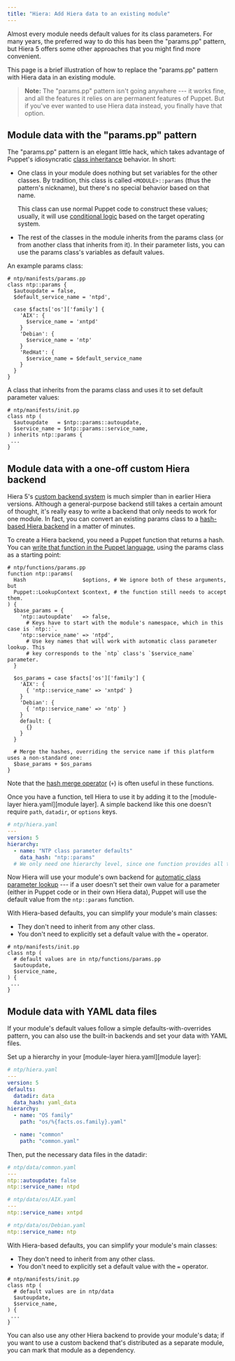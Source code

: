 ```yaml
---
title: "Hiera: Add Hiera data to an existing module"
---
```


[hash merge operator]: ./lang_expressions.html#merging
[class inheritance]: todo
[conditional logic]: todo
['family']: todo
[custom backend system]: todo
[data_hash]: todo
[functions_puppet]: todo
[automatic class parameter lookup]: todo


Almost every module needs default values for its class parameters. For many years, the preferred way to do this has been the "params.pp" pattern, but Hiera 5 offers some other approaches that you might find more convenient.

This page is a brief illustration of how to replace the "params.pp" pattern with Hiera data in an existing module.

> **Note:** The "params.pp" pattern isn't going anywhere --- it works fine, and all the features it relies on are permanent features of Puppet. But if you've ever wanted to use Hiera data instead, you finally have that option.


## Module data with the "params.pp" pattern

The "params.pp" pattern is an elegant little hack, which takes advantage of Puppet's idiosyncratic [class inheritance][] behavior. In short:

* One class in your module does nothing but set variables for the other classes. By tradition, this class is called `<MODULE>::params` (thus the pattern's nickname), but there's no special behavior based on that name.

    This class can use normal Puppet code to construct these values; usually, it will use [conditional logic][] based on the target operating system.
* The rest of the classes in the module inherits from the params class (or from another class that inherits from it). In their parameter lists, you can use the params class's variables as default values.

An example params class:

``` puppet
# ntp/manifests/params.pp
class ntp::params {
  $autoupdate = false,
  $default_service_name = 'ntpd',

  case $facts['os']['family'] {
    'AIX': {
      $service_name = 'xntpd'
    }
    'Debian': {
      $service_name = 'ntp'
    }
    'RedHat': {
      $service_name = $default_service_name
    }
  }
}
```

A class that inherits from the params class and uses it to set default parameter values:

``` puppet
# ntp/manifests/init.pp
class ntp (
  $autoupdate   = $ntp::params::autoupdate,
  $service_name = $ntp::params::service_name,
) inherits ntp::params {
 ...
}
```


## Module data with a one-off custom Hiera backend

Hiera 5's [custom backend system][] is much simpler than in earlier Hiera versions. Although a general-purpose backend still takes a certain amount of thought, it's really easy to write a backend that only needs to work for one module. In fact, you can convert an existing params class to a [hash-based Hiera backend][data_hash] in a matter of minutes.

To create a Hiera backend, you need a Puppet function that returns a hash. You can [write that function in the Puppet language][functions_puppet], using the params class as a starting point:

``` puppet
# ntp/functions/params.pp
function ntp::params(
  Hash                  $options, # We ignore both of these arguments, but
  Puppet::LookupContext $context, # the function still needs to accept them.
) {
  $base_params = {
    'ntp::autoupdate'   => false,
      # Keys have to start with the module's namespace, which in this case is `ntp::`.
    'ntp::service_name' => 'ntpd',
      # Use key names that will work with automatic class parameter lookup. This
      # key corresponds to the `ntp` class's `$service_name` parameter.
  }

  $os_params = case $facts['os']['family'] {
    'AIX': {
      { 'ntp::service_name' => 'xntpd' }
    }
    'Debian': {
      { 'ntp::service_name' => 'ntp' }
    }
    default: {
      {}
    }
  }

  # Merge the hashes, overriding the service name if this platform uses a non-standard one:
  $base_params + $os_params
}
```

Note that the [hash merge operator][] (`+`) is often useful in these functions.

Once you have a function, tell Hiera to use it by adding it to the [module-layer hiera.yaml][module layer]. A simple backend like this one doesn't require `path`, `datadir`, or `options` keys.

``` yaml
# ntp/hiera.yaml
---
version: 5
hierarchy:
  - name: "NTP class parameter defaults"
    data_hash: "ntp::params"
  # We only need one hierarchy level, since one function provides all the data.
```

Now Hiera will use your module's own backend for [automatic class parameter lookup][] --- if a user doesn't set their own value for a parameter (either in Puppet code or in their own Hiera data), Puppet will use the default value from the `ntp::params` function.

With Hiera-based defaults, you can simplify your module's main classes:

* They don't need to inherit from any other class.
* You don't need to explicitly set a default value with the `=` operator.

``` puppet
# ntp/manifests/init.pp
class ntp (
  # default values are in ntp/functions/params.pp
  $autoupdate,
  $service_name,
) {
 ...
}
```


## Module data with YAML data files

If your module's default values follow a simple defaults-with-overrides pattern, you can also use the built-in backends and set your data with YAML files.

Set up a hierarchy in your [module-layer hiera.yaml][module layer]:

``` yaml
# ntp/hiera.yaml
---
version: 5
defaults:
  datadir: data
  data_hash: yaml_data
hierarchy:
  - name: "OS family"
    path: "os/%{facts.os.family}.yaml"

  - name: "common"
    path: "common.yaml"
```

Then, put the necessary data files in the datadir:

``` yaml
# ntp/data/common.yaml
---
ntp::autoupdate: false
ntp::service_name: ntpd

# ntp/data/os/AIX.yaml
---
ntp::service_name: xntpd

# ntp/data/os/Debian.yaml
ntp::service_name: ntp
```

With Hiera-based defaults, you can simplify your module's main classes:

* They don't need to inherit from any other class.
* You don't need to explicitly set a default value with the `=` operator.

``` puppet
# ntp/manifests/init.pp
class ntp (
  # default values are in ntp/data
  $autoupdate,
  $service_name,
) {
 ...
}
```

You can also use any other Hiera backend to provide your module's data; if you want to use a custom backend that's distributed as a separate module, you can mark that module as a dependency.
